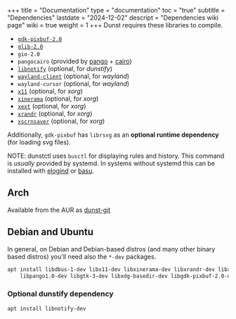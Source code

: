 +++
title = "Documentation"
type = "documentation"
toc = "true"
subtitle = "Dependencies"
lastdate = "2024-12-02"
descript = "Dependencies wiki page"
wiki = true
weight = 1
+++
Dunst requires these libraries to compile.

* [`gdk-pixbuf-2.0`](https://repology.org/project/gdk-pixbuf/versions)
* [`glib-2.0`](https://repology.org/project/glib/versions)
* `gio-2.0`
* `pangocairo` (provided by [pango](https://repology.org/project/pango/versions) + [cairo](https://repology.org/project/cairo-graphics-library/versions))
* [`libnotify`](https://repology.org/project/libnotify/versions) (optional, for *dunstify*)
* [`wayland-client`](https://repology.org/project/wayland/versions) (optional, for *wayland*)
* `wayland-cursor` (optional, for *wayland*)
* [`x11`](https://repology.org/project/xorg-server/versions) (optional, for *xorg*)
* [`xinerama`](https://repology.org/project/libxinerama/versions) (optional, for *xorg*)
* [`xext`](https://repology.org/project/libxext/versions) (optional, for *xorg*)
* [`xrandr`](https://repology.org/project/libxrandr/versions) (optional, for *xorg*)
* [`xscrnsaver`](https://repology.org/project/libxscrnsaver/versions) (optional, for *xorg*)

Additionally, `gdk-pixbuf` has `librsvg` as an **optional runtime dependency** (for loading svg files).

NOTE: dunstctl uses `busctl` for displaying rules and history. This command is *usually* provided by systemd.
In systems without systemd this can be installed with [elogind](https://github.com/elogind/elogind) or [basu](https://sr.ht/~emersion/basu/).

## Arch

Available from the AUR as [dunst-git](https://aur.archlinux.org/packages/dunst-git/)

## Debian and Ubuntu

In general, on Debian and Debian-based distros (and many other binary based distros) you'll need also the `*-dev` packages.

```sh
apt install libdbus-1-dev libx11-dev libxinerama-dev libxrandr-dev libxss-dev libglib2.0-dev \
    libpango1.0-dev libgtk-3-dev libxdg-basedir-dev libgdk-pixbuf-2.0-dev librsvg-2.0
```

### Optional dunstify dependency

```sh
apt install libnotify-dev
```
